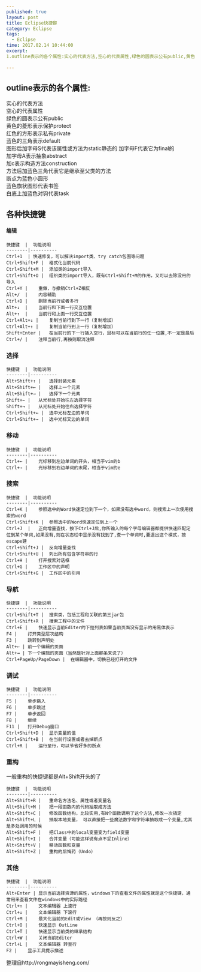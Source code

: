 ```yaml
---
published: true
layout: post
title: Eclipse快捷键
category: Eclipse
tags: 
  - Eclipse
time: 2017.02.14 10:44:00
excerpt: 
1.outline表示的各个属性:实心的代表方法,空心的代表属性,绿色的圆表示公有public,黄色的菱形表示保护protect,红色的方形表示私有private,蓝色的三角表示default,图形后加字母S代表该属性或方法为static静态的 加字母F代表它为final的,加字母A表示抽象abstract  
 
---
```


## outline表示的各个属性:   
实心的代表方法   
空心的代表属性   
绿色的圆表示公有public   
黄色的菱形表示保护protect   
红色的方形表示私有private   
蓝色的三角表示default   
图形后加字母S代表该属性或方法为static静态的 加字母F代表它为final的  
加字母A表示抽象abstract  
加c表示构造方法construction   
方法后加蓝色三角代表它是继承至父类的方法   
断点为蓝色小圆形   
蓝色旗状图形代表书签   
白底上加蓝色对钩代表task 

## 各种快捷键  

#### 编辑
    快捷键  |  功能说明
    --------|----------
    Ctrl+1  | 快速修复，可以解决import类、try catch包围等问题
    Ctrl+Shift+F |  格式化当前代码
    Ctrl+Shift+M |  添加类的import导入
    Ctrl+Shift+O |  组织类的import导入，既有Ctrl+Shift+M的作用，又可以去除没用的导入
    Ctrl+Y |    重做，与撤销Ctrl+Z相反
    Alt+/  |    内容辅助
    Ctrl+D |    删除当前行或者多行
    Alt+↓  |    当前行和下面一行交互位置
    Alt+↑  |    当前行和上面一行交互位置
    Ctrl+Alt+↓ |    复制当前行到下一行（复制增加）
    Ctrl+Alt+↑ |    复制当前行到上一行（复制增加）
    Shift+Enter |   在当前行的下一行插入空行，鼠标可以在当前行的任一位置,不一定是最后
    Ctrl+/ |    注释当前行,再按则取消注释


### 选择
    快捷键  |  功能说明
    --------|----------
    Alt+Shift+↑ |   选择封装元素
    Alt+Shift+← |   选择上一个元素
    Alt+Shift+→ |   选择下一个元素
    Shift+← |   从光标处开始往左选择字符
    Shift+→ |   从光标处开始往右选择字符
    Ctrl+Shift+← |  选中光标左边的单词
    Ctrl+Shift+→ |  选中光标又边的单词

### 移动
    快捷键  |  功能说明
    --------|----------
    Ctrl+← |    光标移到左边单词的开头，相当于vim的b
    Ctrl+→ |    光标移到右边单词的末尾，相当于vim的e

### 搜索
    
    快捷键  |  功能说明
    --------|----------
    Ctrl+K |    参照选中的Word快速定位到下一个，如果没有选中word，则搜索上一次使用搜索的word
    Ctrl+Shift+K |  参照选中的Word快速定位到上一个
    Ctrl+J  |   正向增量查找，按下Ctrl+J后,你所输入的每个字母编辑器都提供快速匹配定位到某个单词,如果没有,则在状态栏中显示没有找到了,查一个单词时,要退出这个模式，按escape建
    Ctrl+Shift+J |  反向增量查找
    Ctrl+Shift+U |  列出所有包含字符串的行
    Ctrl+H |    打开搜索对话框
    Ctrl+G |    工作区中的声明
    Ctrl+Shift+G |  工作区中的引用

### 导航
    
    快捷键  |  功能说明
    --------|----------
    Ctrl+Shift+T |  搜索类，包括工程和关联的第三jar包
    Ctrl+Shift+R |  搜索工程中的文件
    Ctrl+E |    快速显示当前Editer的下拉列表如果当前页面没有显示的用黑体表示
    F4 |    打开类型层次结构
    F3 |    跳转到声明处
    Alt+← | 前一个编辑的页面
    Alt+→ | 下一个编辑的页面（当然是针对上面那条来说了）
    Ctrl+PageUp/PageDown |  在编辑器中，切换已经打开的文件

### 调试
    快捷键  |  功能说明
    --------|----------
    F5 |    单步跳入
    F6 |    单步跳过
    F7 |    单步返回
    F8 |    继续
    F11 |   打开Debug窗口
    Ctrl+Shift+D |  显示变量的值
    Ctrl+Shift+B |  在当前行设置或者去掉断点
    Ctrl+R |    运行至行，可以节省好多的断点

### 重构

一般重构的快捷键都是Alt+Shift开头的了  
    
    快捷键  |  功能说明
    --------|----------
    Alt+Shift+R |   重命名方法名、属性或者变量名 
    Alt+Shift+M |   把一段函数内的代码抽取成方法 
    Alt+Shift+C |   修改函数结构，比较实用,有N个函数调用了这个方法,修改一次搞定
    Alt+Shift+L |   抽取本地变量， 可以直接把一些魔法数字和字符串抽取成一个变量,尤其是多处调用的时候
    Alt+Shift+F |   把Class中的local变量变为field变量 
    Alt+Shift+I |   合并变量（可能这样说有点不妥Inline）
    Alt+Shift+V |   移动函数和变量
    Alt+Shift+Z |   重构的后悔药（Undo）

### 其他
    
    快捷键  |  功能说明
    --------|----------
    Alt+Enter | 显示当前选择资源的属性，windows下的查看文件的属性就是这个快捷键，通常用来查看文件在windows中的实际路径
    Ctrl+↑ |    文本编辑器 上滚行
    Ctrl+↓ |    文本编辑器 下滚行
    Ctrl+M |    最大化当前的Edit或View （再按则反之）
    Ctrl+O |    快速显示 OutLine
    Ctrl+T |    快速显示当前类的继承结构
    Ctrl+W |    关闭当前Editer
    Ctrl+L |    文本编辑器 转至行
    F2 |    显示工具提示描述
    

整理自http://rongmayisheng.com/